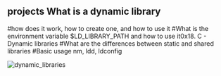 ## projects What is a dynamic library

#how does it work, how to create one, and how to use it
#What is the environment variable $LD_LIBRARY_PATH and how to use it0x18. C - Dynamic libraries
#What are the differences between static and shared libraries
#Basic usage nm, ldd, ldconfig

![dynamic_libraries](https://calmops.com/images/static-lib.png)
